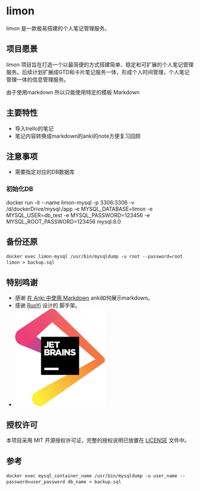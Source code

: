 # limon

limon 是一款极易搭建的个人笔记管理服务。


## 项目愿景

limon 项目旨在打造一个以最简便的方式搭建简单、稳定和可扩展的个人笔记管理服务。后续计划扩展成GTD和卡片笔记服务一体，形成个人时间管理，个人笔记管理一体的信息管理服务。

由于使用markdown 所以只能使用特定的模板 Markdown

## 主要特性

- 导入trello的笔记
- 笔记内容转换成markdown的anki的note方便复习回顾



## 注意事项
- 需要指定对应的DB数据库

### 初始化DB

docker run -it --name limon-mysql -p 3306:3306 -v /d/dockerDrive/mysql:/app -e MYSQL_DATABASE=limon -e MYSQL_USER=db_test -e MYSQL_PASSWORD=123456 -e MYSQL_ROOT_PASSWORD=123456 mysql:8.0


## 备份还原
```shell script
docker exec limon-mysql /usr/bin/mysqldump -u root --password=root limon > backup.sql
```



## 特别鸣谢

- 感谢 [在 Anki 中使用 Markdown](https://zhuanlan.zhihu.com/p/137570649) anki如何展示markdown。
- 感谢 [RuoYi](https://gitee.com/y_project/RuoYi-Vue) 设计的 脚手架。
- [![jetbrains.svg](jetbrains.svg)](https://www.jetbrains.com/?from=limon)





## 授权许可

本项目采用 MIT 开源授权许可证，完整的授权说明已放置在 [LICENSE](https://github.com/aircjm/limon/blob/master/LICENSE) 文件中。


## 参考
```shell script
docker exec mysql_container_name /usr/bin/mysqldump -u user_name --password=user_password db_name > backup.sql
```
